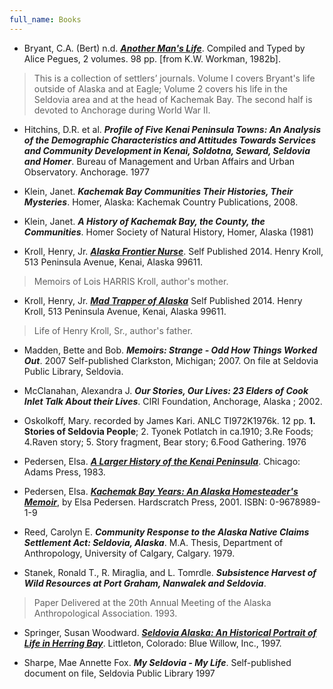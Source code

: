 ```yaml
---
full_name: Books
---
```

+ Bryant, C.A. (Bert) n.d. [**_Another Man's Life_**](http://www.worldcat.org/oclc/23128124). Compiled and Typed by Alice Pegues, 2 volumes. 98 pp. [from K.W. Workman, 1982b].
>This is a collection of settlers’ journals. Volume I covers Bryant's life outside of Alaska and at Eagle; Volume 2 covers his life in the Seldovia area and at the head of Kachemak Bay. The second half is devoted to Anchorage during World War II.

+ Hitchins, D.R. et al. **_Profile of Five Kenai Peninsula Towns: An Analysis of the Demographic Characteristics and Attitudes Towards Services and Community Development in Kenai, Soldotna, Seward, Seldovia and Homer_**. Bureau of Management and Urban Affairs and Urban Observatory. Anchorage. 1977

+ Klein, Janet.  **_Kachemak Bay Communities Their Histories, Their Mysteries_**. Homer, Alaska: Kachemak Country Publications, 2008.

+ Klein, Janet. **_A History of Kachemak Bay, the County, the Communities_**. Homer Society of Natural History, Homer, Alaska (1981)

+ Kroll, Henry, Jr.  [**_Alaska Frontier Nurse_**](http://guarddogbooks.com/product.html.). Self Published 2014.  Henry Kroll, 513 Peninsula Avenue, Kenai, Alaska   99611.
>Memoirs of Lois HARRIS Kroll, author's mother. 

+ Kroll, Henry, Jr.  [**_Mad Trapper of Alaska_**](http://guarddogbooks.com/product.html.) Self Published 2014.  Henry Kroll, 513 Peninsula Avenue, Kenai, Alaska   99611.
>Life of Henry Kroll, Sr., author's father.

+ Madden, Bette and Bob. **_Memoirs: Strange - Odd How Things Worked Out_**. 2007 Self-published Clarkston, Michigan; 2007. On file at Seldovia Public Library, Seldovia.

+ McClanahan, Alexandra J. **_Our Stories, Our Lives: 23 Elders of Cook Inlet Talk About their Lives_**. CIRI Foundation, Anchorage, Alaska ; 2002.

+ Oskolkoff, Mary. recorded by James Kari. ANLC TI972K1976k. 12 pp. **1. Stories of Seldovia People**;  2. Tyonek Potlatch in ca.1910; 3.Re Foods; 4.Raven story; 5. Story fragment, Bear story; 6.Food Gathering. 1976

+ Pedersen, Elsa. [**_A Larger History of the Kenai Peninsula_**](http://www.worldcat.org/oclc/923543252).  Chicago: Adams Press, 1983.

+ Pedersen, Elsa. [**_Kachemak Bay Years: An Alaska Homesteader's Memoir_**](http://www.worldcat.org/oclc/48950161), by Elsa Pedersen. Hardscratch Press, 2001. ISBN: 0-9678989-1-9

+ Reed, Carolyn E. **_Community Response to the Alaska Native Claims Settlement Act: Seldovia, Alaska_**. M.A. Thesis, Department of Anthropology, University of Calgary, Calgary. 1979.

+ Stanek, Ronald T., R. Miraglia, and L. Tomrdle. **_Subsistence Harvest of Wild Resources at Port Graham, Nanwalek and Seldovia_**.
>Paper Delivered at the 20th Annual Meeting of the Alaska Anthropological Association. 1993.

+ <a id="seldovia-alaska-by-susan-springer" /> Springer, Susan Woodward. [**_Seldovia Alaska: An Historical Portrait of Life in Herring Bay_**](https://www.worldcat.org/search?q=9781889796031). Littleton, Colorado: Blue Willow, Inc., 1997.

+ Sharpe, Mae Annette Fox. **_My Seldovia - My Life_**. Self-published document on file, Seldovia Public Library 1997
